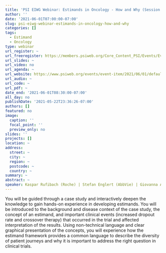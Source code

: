 ```yaml
---
title: 'PSI EIWG Webinar: Estimands in Oncology - How and Why (Session 1) '
author: ''
date: '2021-06-01T07:00:00-07:00'
slug: psi-eiwg-webinar-estimands-in-oncology-how-and-why
categories: []
tags:
  - Estimand
  - Oncology
type: webinar
url_register: ~
url_freeregister: https://members.psiweb.org/Core_Content_PSI/Events/Event_Display.aspx?EventKey=246
url_slides: ~
url_video: no
url_agenda: ~
url_website: https://www.psiweb.org/events/event-item/2021/06/01/default-calendar/psi-eiwg-webinar-estimands-in-oncology---how-and-why
url_audio: ~
url_code: ~
url_pdf: ~
date_end: '2021-06-01T08:30:00-07:00'
all_day: no
publishDate: '2021-05-22T23:36:26-07:00'
authors: []
featured: no
image:
  caption: ''
  focal_point: ''
  preview_only: no
slides: ''
projects: []
location: ~
address:
  street: ~
  city: ~
  region: ~
  postcode: ~
  country: ~
summary: ~
abstract: ~
speaker: Kaspar Rufibach (Roche) | Stefan Englert (AbbVie) | Giovanna Andreaola, MD (Novartis) | Paul Bycott (Pfizer) | Feng Liu (AstraZeneca) | Jonathan Siegel (Bayer) | Sammi Tang (Servier) | Jiawei Wei (Novartis)
---
```

<!--more-->
You will be guided through a case study and interactively deepen the knowledge to gain hands-on experience in developing estimands. You will be introduced to the background and disease context of the case study, the concept of an estimand, and important clinical events (increased dropout rate and crossover therapy) that occurred in the trial and affected interpretation of the results. Using non-technical language and clear graphical presentation of the concepts, you will experience how the estimand framework provides a common language to describe the diversity of patient journeys and why it is important to address the right question in clinical trials. 